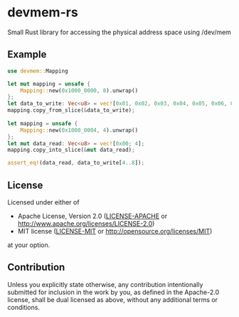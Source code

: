 # devmem-rs

Small Rust library for accessing the physical address space using /dev/mem

## Example
```rust
use devmem::Mapping

let mut mapping = unsafe {
    Mapping::new(0x1000_0000, 8).unwrap()
};
let data_to_write: Vec<u8> = vec![0x01, 0x02, 0x03, 0x04, 0x05, 0x06, 0x07, 0x08];
mapping.copy_from_slice(&data_to_write);
    
let mapping = unsafe {
    Mapping::new(0x1000_0004, 4).unwrap()
};
let mut data_read: Vec<u8> = vec![0x00; 4];
mapping.copy_into_slice(&mut data_read);

assert_eq!(data_read, data_to_write[4..8]);
```

## License

Licensed under either of

 * Apache License, Version 2.0
   ([LICENSE-APACHE](LICENSE-APACHE) or http://www.apache.org/licenses/LICENSE-2.0)
 * MIT license
   ([LICENSE-MIT](LICENSE-MIT) or http://opensource.org/licenses/MIT)

at your option.

## Contribution

Unless you explicitly state otherwise, any contribution intentionally submitted
for inclusion in the work by you, as defined in the Apache-2.0 license, shall be
dual licensed as above, without any additional terms or conditions.
